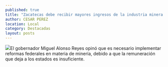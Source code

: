 ```yaml
---
published: true
title: "Zacatecas debe recibir mayores ingresos de la industria minera: Miguel Alonso"
author: CESAR PEREZ
location: Local
category: Destacadas
layout: posts
---
```


![](http://i.imgur.com/RkixE3pm.jpg)El gobernador Miguel Alonso Reyes opinó que es necesario implementar reformas federales en materia de minería, debido a que la remuneración que deja a los estados es insuficiente.
